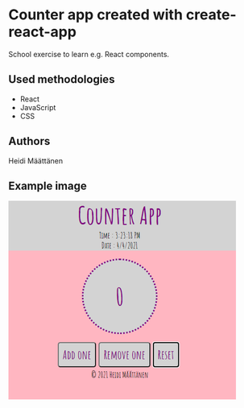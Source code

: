 # Counter app created with create-react-app

School exercise to learn e.g. React components.

## Used methodologies

- React
- JavaScript
- CSS

## Authors

Heidi Määttänen

## Example image

![CounterApp Demo](counterapp.png)
